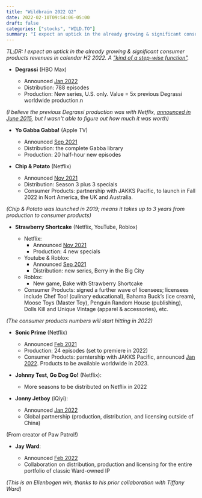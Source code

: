 ```yaml
---
title: "Wildbrain 2022 Q2"
date: 2022-02-10T09:54:06-05:00
draft: false
categories: ["stocks", "WILD.TO"]
summary: "I expect an uptick in the already growing & significant consumer products revenues in H2 2022."
---
```


_TL;DR: I expect an uptick in the already growing & significant consumer products revenues in calendar H2 2022. A ["kind of a step-wise function"](https://seekingalpha.com/article/4485602-wildbrain-ltd-wldbf-ceo-eric-ellenbogen-on-q2-2022-results-earnings-call-transcript)._

- **Degrassi** (HBO Max)

    - Announced [Jan 2022](https://www.wildbrain.com/trade-news/warnermedia-kids-family-greenlights-new-degrassi-series-and-picks-up-degrassi-the-next-generation-library-for-hbo-max/)
    - Distribution: 788 episodes
    - Production: New series, U.S. only. Value = 5x previous Degrassi worldwide production.n

_(I believe the previous Degrassi production was with Netflix, [announced in June 2015](https://www.wildbrain.com/newsreleases/degrassi-graduates-to-netflix-the-next-class-coming-in-2016/), but I wasn't able to figure out how much it was worth)_


- **Yo Gabba Gabba!** (Apple TV)

    - Announced [Sep 2021](https://www.wildbrain.com/newsreleases/yo-gabba-gabba-headed-to-apple-tv-with-new-original-series/)
    - Distribution: the complete Gabba library
    - Production: 20 half-hour new episodes

- **Chip & Potato** (Netflix)

    - Announced [Nov 2021](https://www.wildbrain.com/newsreleases/wildbrain-takes-chip-potato-from-screen-to-toy-shelf-appointing-jakks-pacific-master-toy-partner-as-season-three-is-picked-up/)
    - Distribution: Season 3 plus 3 specials
    - Consumer Products: partnership with JAKKS Pacific, to launch in Fall 2022 in Nort America, the UK and Australia.

_(Chip & Potato was launched in 2019; means it takes up to 3 years from production to consumer products)_

- **Strawberry Shortcake** (Netflix, YouTube, Roblox)

    - Netflix: 
        - Announced [Nov 2021](https://www.wildbrain.com/trade-news/wildbrain-serves-up-more-strawberry-shortcake-deals/)
        - Production: 4 new specials
    - Youtube & Roblox: 
        - Announced [Sep 2021](https://www.wildbrain.com/trade-news/wildbrain-bakes-up-an-all-new-strawberry-shortcake-for-todays-digital-savvy-kids/)
        - Distribution: new series, Berry in the Big City  
    - Roblox: 
        - New game, Bake with Strawberry Shortcake
    - Consumer Products: signed a further wave of licensees; licensees include Chef Too! (culinary educational), Bahama Buck’s (ice cream), Moose Toys (Master Toy), Penguin Random House (publishing), Dolls Kill and Unique Vintage (apparel & accessories), etc.

_(The consumer products numbers will start hitting in 2022)_

- **Sonic Prime** (Netflix)
    
    - Announced [Feb 2021](https://www.wildbrain.com/trade-news/sonic-the-hedgehog-speeds-over-to-netflix-in-the-all-new-animated-series-sonic-prime/)
    - Production: 24 episodes (set to premiere in 2022)
    - Consumer Products: parntership with JAKKS Pacific, announced [Jan 2022](https://www.businesswire.com/news/home/20220104005320/en/JAKKS-Pacific-Disguise-and-Sega-of-America-Announce-%E2%80%9CSonic-Prime%E2%80%9D-Toy-and-Costume-Collection). Products to be available worldwide in 2023.
    


- **Johnny Test, Go Dog Go!** (Netflix):

    - More seasons to be distributed on Netflix in 2022

- **Jonny Jetboy** (iQiyi):

    - Announced [Jan 2022](https://www.wildbrain.com/newsreleases/iqiyi-and-wildbrain-greenlight-jonny-jetboy-powering-up-original-new-kids-action-brand-from-keith-chapman/)
    - Global partnership (production, distribution, and licensing outside of China)

(From creator of Paw Patrol!)

- **Jay Ward**:

    - Announced [Feb 2022](https://www.wildbrain.com/newsreleases/hokey-smokes-bullwinkle-wildbrain-and-jay-ward-productions-join-forces-on-legendary-classics-george-of-the-jungle-mr-peabody-sherman-dudley-do-right-rocky-bullwi/)
    - Collaboration on distribution, production and licensing for the entire portfolio of classic Ward-owned IP

_(This is an Ellenbogen win, thanks to his prior collaboration with Tiffany Ward)_





